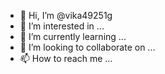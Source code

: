 - 👋 Hi, I’m @vika49251g
- 👀 I’m interested in ...
- 🌱 I’m currently learning ...
- 💞️ I’m looking to collaborate on ...
- 📫 How to reach me ...

<!---
vika49251g/vika49251g is a ✨ special ✨ repository because its `README.md` (this file) appears on your GitHub profile.
You can click the Preview link to take a look at your changes.
--->
